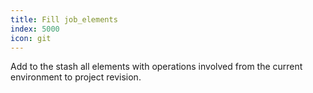 ```yaml
---
title: Fill job_elements
index: 5000
icon: git
---
```


Add to the stash all elements with operations involved from 
the current environment to project revision.
